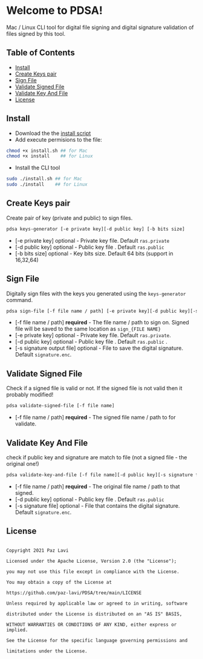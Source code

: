 # Welcome to PDSA!

Mac / Linux CLI  tool for digital file signing and digital signature validation of files signed by this tool.

  
## Table of Contents

*  [Install](https://github.com/paz-lavi/PDSA/tree/main#install)
*  [Create Keys pair](https://github.com/paz-lavi/PDSA/tree/main#create-keys-pair)
*  [Sign File](https://github.com/paz-lavi/PDSA/tree/main#sign-file)
*  [Validate Signed File](https://github.com/paz-lavi/PDSA/tree/main#validate-signed-file)
*  [Validate Key And File](https://github.com/paz-lavi/PDSA/tree/main#validate-key-and-file)
*  [License](https://github.com/paz-lavi/PDSA/tree/main#license)

## Install 

* Download the the [install script](https://www.dropbox.com/s/7c71p2e0xy46i6f/install.sh?dl=1)
* Add execute permisions to the file:
```bash
chmod +x install.sh ## for Mac
chmod +x install    ## for Linux
```

*  Install the CLI tool 
```bash
sudo ./install.sh ## for Mac
sudo ./install    ## for Linux
```

## Create Keys pair
Create pair of key (private and public) to sign files.
```bash
pdsa keys-generator [-e private key][-d public key] [-b bits size]
```
* [-e private key] optional - Private key file. Default `ras.private` 
* [-d public key] optional - Public key file . Default `ras.public` 
* [-b bits size] optional - Key bits size. Default 64 bits (support in 16,32,64)

## Sign File
Digitally sign files with the keys you generated using the `keys-generator` command.
```bash
pdsa sign-file [-f file name / path] [-e private key][-d public key][-s signature output file]
```
* [-f file name / path] **required** -  The file name / path to sign on. Signed file will be saved to the same location as `sign_{FILE NAME}`
* [-e private key] optional - Private key file. Default `ras.private`. 
* [-d public key] optional - Public key file . Default `ras.public` .
* [-s signature output file] optional - File to save the digital signature. Default `signature.enc`.

## Validate Signed File
Check if a signed file is valid or not. If the signed file is not valid then it probably modified! 
```bash
pdsa validate-signed-file [-f file name]
```
* [-f file name / path] **required** -  The signed file name / path to for validate. 

## Validate Key And File
check if public key and signature are match to file (not a signed file - the original one!)
```bash
pdsa validate-key-and-file [-f file name][-d public key][-s signature file]
```
* [-f file name / path] **required** -  The original file name / path to that signed. 
* [-d public key] optional - Public key file . Default `ras.public` 
* [-s signature file] optional - File that contains  the digital signature. Default `signature.enc`.


## License

```

Copyright 2021 Paz Lavi

Licensed under the Apache License, Version 2.0 (the "License");

you may not use this file except in compliance with the License.

You may obtain a copy of the License at

https://github.com/paz-lavi/PDSA/tree/main/LICENSE

Unless required by applicable law or agreed to in writing, software

distributed under the License is distributed on an "AS IS" BASIS,

WITHOUT WARRANTIES OR CONDITIONS OF ANY KIND, either express or implied.

See the License for the specific language governing permissions and

limitations under the License.

```